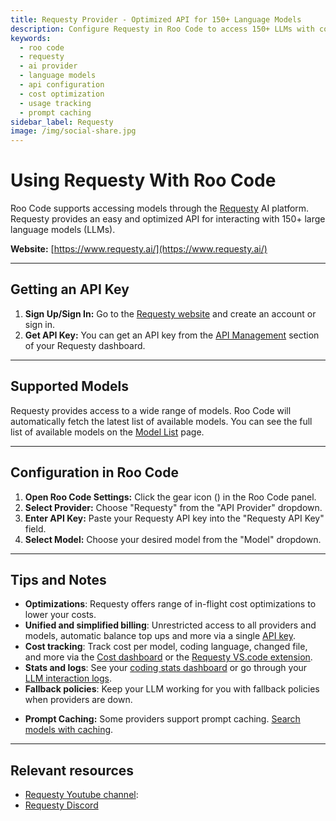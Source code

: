 ```yaml
---
title: Requesty Provider - Optimized API for 150+ Language Models
description: Configure Requesty in Roo Code to access 150+ LLMs with cost optimizations, unified billing, and comprehensive usage tracking features.
keywords:
  - roo code
  - requesty
  - ai provider
  - language models
  - api configuration
  - cost optimization
  - usage tracking
  - prompt caching
sidebar_label: Requesty
image: /img/social-share.jpg
---
```


# Using Requesty With Roo Code

Roo Code supports accessing models through the [Requesty](https://www.requesty.ai/) AI platform. Requesty provides an easy and optimized API for interacting with 150+ large language models (LLMs).

**Website:** [https://www.requesty.ai/](https://www.requesty.ai/)

---

## Getting an API Key

1.  **Sign Up/Sign In:** Go to the [Requesty website](https://www.requesty.ai/) and create an account or sign in.
2.  **Get API Key:**  You can get an API key from the [API Management](https://app.requesty.ai/manage-api) section of your Requesty dashboard.

---

## Supported Models

Requesty provides access to a wide range of models.  Roo Code will automatically fetch the latest list of available models. You can see the full list of available models on the [Model List](https://app.requesty.ai/router/list) page.

---

## Configuration in Roo Code

1.  **Open Roo Code Settings:** Click the gear icon (<Codicon name="gear" />) in the Roo Code panel.
2.  **Select Provider:** Choose "Requesty" from the "API Provider" dropdown.
3.  **Enter API Key:** Paste your Requesty API key into the "Requesty API Key" field.
4.  **Select Model:** Choose your desired model from the "Model" dropdown.

---

## Tips and Notes

- **Optimizations**: Requesty offers range of in-flight cost optimizations to lower your costs.
- **Unified and simplified billing**: Unrestricted access to all providers and models, automatic balance top ups and more via a single [API key](https://app.requesty.ai/manage-api).
- **Cost tracking**: Track cost per model, coding language, changed file, and more via the [Cost dashboard](https://app.requesty.ai/cost-management) or the [Requesty VS.code extension](https://marketplace.visualstudio.com/items?itemName=Requesty.requesty).
- **Stats and logs**: See your [coding stats dashboard](https://app.requesty.ai/usage-stats) or go through your [LLM interaction logs](https://app.requesty.ai/logs).
- **Fallback policies**: Keep your LLM working for you with fallback policies when providers are down.
* **Prompt Caching:** Some providers support prompt caching. [Search models with caching](https://app.requesty.ai/router/list).

---

## Relevant resources

- [Requesty Youtube channel](https://www.youtube.com/@requestyAI):
- [Requesty Discord](https://requesty.ai/discord)
